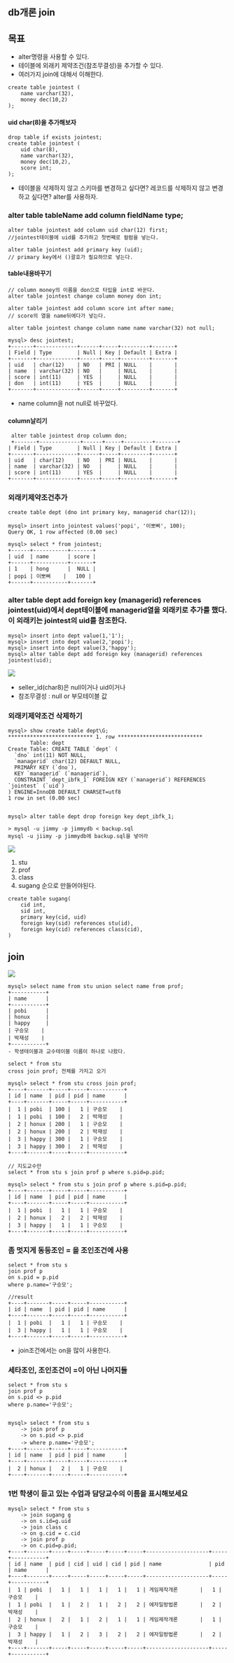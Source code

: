 db개론 join
--

## 목표
- alter명령을 사용할 수 있다.
- 테이블에 외래키 제약조건(참조무결성)을 추가할 수 있다.
- 여러가지 join에 대해서 이해한다.



```
create table jointest (
	name varchar(32),
    money dec(10,2)
);
```

#### uid char(8)을 추가해보자

```
drop table if exists jointest;
create table jointest (
	uid char(8),
	name varchar(32),
    money dec(10,2),
    score int;
);
```
- 테이블을 삭제하지 않고 스키마를 변경하고 싶다면? 레코드를 삭제하지 않고 변경하고 싶다면? alter를 사용하자.

### alter table tableName add column fieldName type;
```
alter table jointest add column uid char(12) first;
//jointest테이블에 uid를 추가하고 첫번째로 컬럼을 넣는다.

alter table jointest add primary key (uid);
// primary key에서 ()괄호가 필요하므로 넣는다.
```

#### table내용바꾸기


```
// column money의 이름을 don으로 타입을 int로 바꾼다.
alter table jointest change column money don int;
```

```
alter table jointest add column score int after name;
// score의 열을 name뒤에다가 넣는다.
```

```
alter table jointest change column name name varchar(32) not null;

mysql> desc jointest;
+-------+-------------+------+-----+---------+-------+
| Field | Type        | Null | Key | Default | Extra |
+-------+-------------+------+-----+---------+-------+
| uid   | char(12)    | NO   | PRI | NULL    |       |
| name  | varchar(32) | NO   |     | NULL    |       |
| score | int(11)     | YES  |     | NULL    |       |
| don   | int(11)     | YES  |     | NULL    |       |
+-------+-------------+------+-----+---------+-------+
```
- name column을 not null로 바꾸었다.


#### column날리기
```
 alter table jointest drop column don;
 +-------+-------------+------+-----+---------+-------+
| Field | Type        | Null | Key | Default | Extra |
+-------+-------------+------+-----+---------+-------+
| uid   | char(12)    | NO   | PRI | NULL    |       |
| name  | varchar(32) | NO   |     | NULL    |       |
| score | int(11)     | YES  |     | NULL    |       |
+-------+-------------+------+-----+---------+-------+
```

### 외래키제약조건추가
```
create table dept (dno int primary key, managerid char(12));

mysql> insert into jointest values('popi', '이뽀삐', 100);
Query OK, 1 row affected (0.00 sec)

mysql> select * from jointest;
+------+-----------+-------+
| uid  | name      | score |
+------+-----------+-------+
| 1    | hong      |  NULL |
| popi | 이뽀삐    |   100 |
+------+-----------+-------+
```

### alter table dept add foreign key (managerid) references jointest(uid)에서 dept테이블에 managerid열을 외래키로 추가를 했다. 이 외래키는 jointest의 uid를 참조한다.
```
mysql> insert into dept value(1,'1');
mysql> insert into dept value(2,'popi');
mysql> insert into dept value(3,'happy');
mysql> alter table dept add foreign key (managerid) references jointest(uid);
```
![](/Users/jaeyeonkim/Desktop/foreginKey.png)
- seller_id(char8)은 null이거나 uid이거나
- 참조무결성 : null or 부모테이블 값

### 외래키제약조건 삭제하기
```
mysql> show create table dept\G;
*************************** 1. row ***************************
       Table: dept
Create Table: CREATE TABLE `dept` (
  `dno` int(11) NOT NULL,
  `managerid` char(12) DEFAULT NULL,
  PRIMARY KEY (`dno`),
  KEY `managerid` (`managerid`),
  CONSTRAINT `dept_ibfk_1` FOREIGN KEY (`managerid`) REFERENCES `jointest` (`uid`)
) ENGINE=InnoDB DEFAULT CHARSET=utf8
1 row in set (0.00 sec)


mysql> alter table dept drop foreign key dept_ibfk_1;
```

```
> mysql -u jimmy -p jimmydb < backup.sql
mysql -u jiimy -p jimmydb에 backup.sql을 넣어라
```

![](/Users/jaeyeonkim/Desktop/4tables.png)


1. stu
2. prof
3. class
4. sugang 순으로 만들어야된다.

```
create table sugang(
	cid int,
    sid int,
    primary key(cid, uid)
	foreign key(sid) references stu(id),
    foreign key(cid) references class(cid),
)
```


## join

![](/Users/jaeyeonkim/Desktop/union.png)

```
mysql> select name from stu union select name from prof;
+-----------+
| name      |
+-----------+
| pobi      |
| honux     |
| happy     |
| 구승모    |
| 박재성    |
+-----------+
- 학생테이블과 교수테이블 이름이 하나로 나왔다.

```

```
select * from stu
cross join prof; 전체를 가지고 오기

mysql> select * from stu cross join prof;
+----+-------+-----+-----+-----------+
| id | name  | pid | pid | name      |
+----+-------+-----+-----+-----------+
|  1 | pobi  | 100 |   1 | 구승모    |
|  1 | pobi  | 100 |   2 | 박재성    |
|  2 | honux | 200 |   1 | 구승모    |
|  2 | honux | 200 |   2 | 박재성    |
|  3 | happy | 300 |   1 | 구승모    |
|  3 | happy | 300 |   2 | 박재성    |
+----+-------+-----+-----+-----------+
```

```
// 지도교수만 
select * from stu s join prof p where s.pid=p.pid;

mysql> select * from stu s join prof p where s.pid=p.pid;
+----+-------+-----+-----+-----------+
| id | name  | pid | pid | name      |
+----+-------+-----+-----+-----------+
|  1 | pobi  |   1 |   1 | 구승모    |
|  2 | honux |   2 |   2 | 박재성    |
|  3 | happy |   1 |   1 | 구승모    |
+----+-------+-----+-----+-----------+
```

### 좀 멋지게 동등조인 = 을 조인조건에 사용
```
select * from stu s
join prof p
on s.pid = p.pid
where p.name='구승모';

//result
+----+-------+-----+-----+-----------+
| id | name  | pid | pid | name      |
+----+-------+-----+-----+-----------+
|  1 | pobi  |   1 |   1 | 구승모    |
|  3 | happy |   1 |   1 | 구승모    |
+----+-------+-----+-----+-----------+
```
- join조건에서는 on을 많이 사용한다.


### 세타조인, 조인조건이 =이 아닌 나머지들
```
select * from stu s
join prof p
on s.pid <> p.pid
where p.name='구승모';


mysql> select * from stu s
    -> join prof p
    -> on s.pid <> p.pid
    -> where p.name='구승모';
+----+-------+-----+-----+-----------+
| id | name  | pid | pid | name      |
+----+-------+-----+-----+-----------+
|  2 | honux |   2 |   1 | 구승모    |
+----+-------+-----+-----+-----------+
```


### 1번 학생이 듣고 있는 수업과 담당교수의 이름을 표시해보세요

```
mysql> select * from stu s
    -> join sugang g
    -> on s.id=g.uid
    -> join class c
    -> on g.cid = c.cid
    -> join prof p
    -> on c.pid=p.pid;
+----+-------+-----+-----+-----+-----+-----+--------------------+-----+-----------+
| id | name  | pid | cid | uid | cid | pid | name               | pid | name      |
+----+-------+-----+-----+-----+-----+-----+--------------------+-----+-----------+
|  1 | pobi  |   1 |   1 |   1 |   1 |   1 | 게임제작개론       |   1 | 구승모    |
|  1 | pobi  |   1 |   2 |   1 |   2 |   2 | 에자일방법론       |   2 | 박재성    |
|  2 | honux |   2 |   1 |   2 |   1 |   1 | 게임제작개론       |   1 | 구승모    |
|  3 | happy |   1 |   2 |   3 |   2 |   2 | 에자일방법론       |   2 | 박재성    |
+----+-------+-----+-----+-----+-----+-----+--------------------+-----+-----------+
```